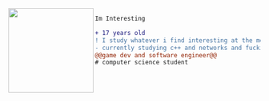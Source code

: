 <img align="left" height="170" src="https://c.tenor.com/Bpbu2-YNL6cAAAAS/hacker-pupper-dog.gif"/>

```diff
Im Interesting

+ 17 years old
! I study whatever i find interesting at the moment
- currently studying c++ and networks and fucking around with cumcord
@@game dev and software engineer@@
# computer science student
```
